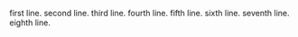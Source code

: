 first line.
second line.
third line.
fourth line.
fifth line.
sixth line.
seventh line.
eighth line.